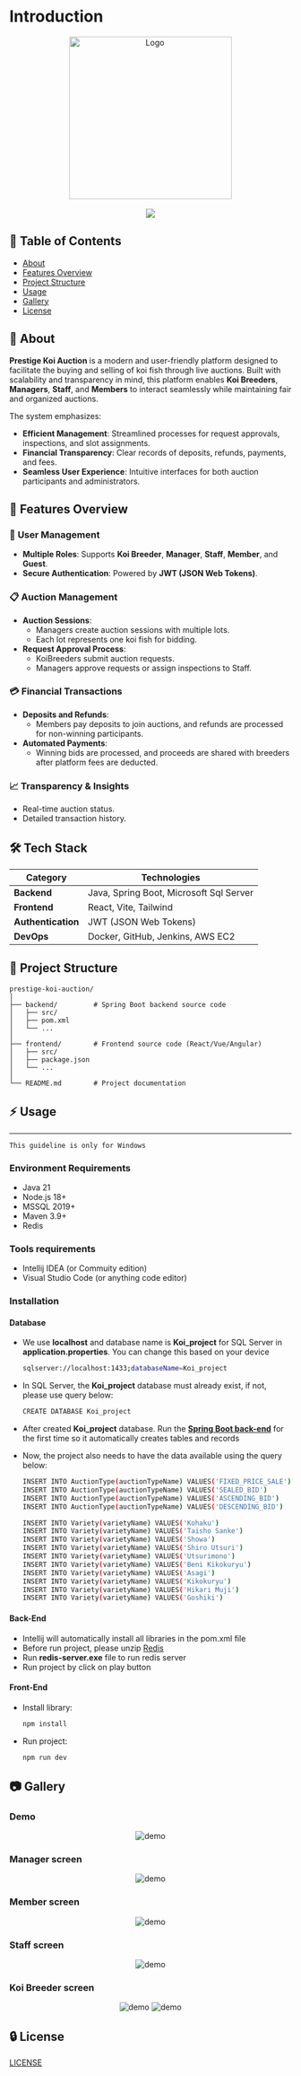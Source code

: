 # Introduction

<div align="center">
    <!-- Logo -->
    <a href="#" target="_blank">
        <img src="https://github.com/user-attachments/assets/c9ab7a1c-589f-4bda-984a-2fe267b43aae" 
        alt="Logo" width="290" height="290">
    </a>
</div>

<br>

<div align="center">
    <!-- Title -->
    <img src="https://readme-typing-svg.demolab.com?font=Fira+Code&pause=1000&center=true&repeat=false&width=435&lines=Prestige+Koi+Auction">
</div>


## :ledger: Table of Contents

- [About](#beginner-about)
- [Features Overview](#-features-overview)
- [Project Structure](#-project-structure)
- [Usage](#zap-usage)
- [Gallery](#camera-gallery)
- [License](#lock-license)

##  :beginner: About
**Prestige Koi Auction** is a modern and user-friendly platform designed to facilitate the buying and selling of koi fish through live auctions. Built with scalability and transparency in mind, this platform enables **Koi Breeders**, **Managers**, **Staff**, and **Members** to interact seamlessly while maintaining fair and organized auctions.  

The system emphasizes:  
- **Efficient Management**: Streamlined processes for request approvals, inspections, and slot assignments.  
- **Financial Transparency**: Clear records of deposits, refunds, payments, and fees.  
- **Seamless User Experience**: Intuitive interfaces for both auction participants and administrators.  

## 🚀 **Features Overview**  

### 🎨 **User Management**  
- **Multiple Roles**: Supports **Koi Breeder**, **Manager**, **Staff**, **Member**, and **Guest**.  
- **Secure Authentication**: Powered by **JWT (JSON Web Tokens)**.  

### 📋 **Auction Management**  
- **Auction Sessions**:  
  - Managers create auction sessions with multiple lots.  
  - Each lot represents one koi fish for bidding.  
- **Request Approval Process**:  
  - KoiBreeders submit auction requests.  
  - Managers approve requests or assign inspections to Staff.  

### 💳 **Financial Transactions**  
- **Deposits and Refunds**:  
  - Members pay deposits to join auctions, and refunds are processed for non-winning participants.  
- **Automated Payments**:  
  - Winning bids are processed, and proceeds are shared with breeders after platform fees are deducted.  

### 📈 **Transparency & Insights**  
- Real-time auction status.  
- Detailed transaction history.

## 🛠️ **Tech Stack**  

| **Category**         | **Technologies**                     |  
|-----------------------|---------------------------------------|  
| **Backend**          | Java, Spring Boot, Microsoft Sql Server|  
| **Frontend**         | React, Vite, Tailwind                |  
| **Authentication**   | JWT (JSON Web Tokens)                |  
| **DevOps**           | Docker, GitHub, Jenkins, AWS EC2       |  

## 📂 **Project Structure**  

```plaintext  
prestige-koi-auction/  
│  
├── backend/         # Spring Boot backend source code  
│   ├── src/  
│   ├── pom.xml  
│   └── ...  
│  
├── frontend/        # Frontend source code (React/Vue/Angular)  
│   ├── src/  
│   ├── package.json  
│   └── ...  
│  
└── README.md        # Project documentation
````

## :zap: Usage
***
    This guideline is only for Windows 

### Environment Requirements
- Java 21
- Node.js 18+
- MSSQL 2019+
- Maven 3.9+
- Redis

### Tools requirements
- Intellij IDEA (or Commuity edition)
- Visual Studio Code (or anything code editor)

### Installation

#### Database
- We use **localhost** and database name is **Koi_project** for SQL Server in **application.properties**. You can change this based on your device
    ````bash
    sqlserver://localhost:1433;databaseName=Koi_project
    ````
-  In SQL Server, the **Koi_project** database must already exist, if not,  please use query below: 
    ````bash
    CREATE DATABASE Koi_project
    ````
- After created **Koi_project** database. Run the [**Spring Boot back-end**](#back-end) for the first time so it automatically creates tables and records

- Now, the project also needs to have the data available using the query below:
    ````bash
    INSERT INTO AuctionType(auctionTypeName) VALUES('FIXED_PRICE_SALE')
    INSERT INTO AuctionType(auctionTypeName) VALUES('SEALED_BID')
    INSERT INTO AuctionType(auctionTypeName) VALUES('ASCENDING_BID')
    INSERT INTO AuctionType(auctionTypeName) VALUES('DESCENDING_BID')
    
    INSERT INTO Variety(varietyName) VALUES('Kohaku')
    INSERT INTO Variety(varietyName) VALUES('Taisho Sanke')
    INSERT INTO Variety(varietyName) VALUES('Showa')
    INSERT INTO Variety(varietyName) VALUES('Shiro Utsuri')
    INSERT INTO Variety(varietyName) VALUES('Utsurimono')
    INSERT INTO Variety(varietyName) VALUES('Beni Kikokuryu')
    INSERT INTO Variety(varietyName) VALUES('Asagi')
    INSERT INTO Variety(varietyName) VALUES('Kikokuryu')
    INSERT INTO Variety(varietyName) VALUES('Hikari Muji')
    INSERT INTO Variety(varietyName) VALUES('Goshiki')
    ````

#### Back-End
- Intellij will automatically install all libraries in the pom.xml file
- Before run project, please unzip [Redis](./Redis-x64-5.0.14.1.zip)
- Run **redis-server.exe** file to run redis server
- Run project by click on play button

#### Front-End
- Install library:
    ````bash
    npm install
    ````
- Run project:
    ````bash
    npm run dev
    ````

##  :camera: Gallery
### Demo
<div align="center">
    <img alt="demo" src="https://github.com/user-attachments/assets/2404cfdf-2f6c-497f-b9d6-dd281017b79a">
</div>

### Manager screen
<div align="center">
    <img alt="demo" src="https://github.com/user-attachments/assets/3844b8ad-5df8-43bd-96a0-81e8d506b0d2">
</div>

### Member screen
<div align="center">
    <img alt="demo" src="https://github.com/user-attachments/assets/e14fd4dd-0308-4e06-a0d6-019f180a696e">
</div>

### Staff screen
<div align="center">
    <img alt="demo" src="https://github.com/user-attachments/assets/c83c1b3e-8093-487d-877e-26dc91ed05e2">
</div>

### Koi Breeder screen
<div align="center">
    <img alt="demo" src="https://github.com/user-attachments/assets/37834407-7296-42f4-9594-76b4bae78b26">
    <img alt="demo" src="https://github.com/user-attachments/assets/3421acf5-cd42-4a04-a0d4-6e4bc63bbd91">
</div>


##  :lock: License
[LICENSE](./LICENSE)
